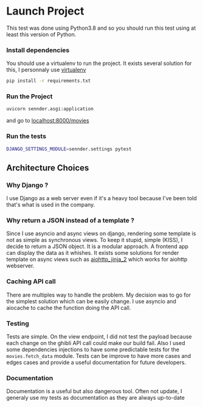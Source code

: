 # Launch Project

This test was done using Python3.8 and so you should run this test using at least this version of Python.

### Install dependencies

You should use a virtualenv to run the project.
It exists several solution for this, I personnaly use [virtualenv](https://virtualenv.pypa.io/en/latest/index.html)

```sh
pip install -r requirements.txt
```

### Run the Project

```sh
uvicorn sennder.asgi:application
```

and go to [localhost:8000/movies](http://localhost:8000/movies)

### Run the tests

```sh
DJANGO_SETTINGS_MODULE=sennder.settings pytest
```

## Architecture Choices

### Why Django ?

I use Django as a web server even if it's a heavy tool because I've been told that's what is used in the company.

### Why return a JSON instead of a template ?

Since I use asyncio and async views on django, rendering some template is not as simple as synchronous views. To keep it stupid, simple (KISS), I decide to return a JSON object.
It is a modular approach. A frontend app can display the data as it whishes.
It exists some solutions for render template on async views such as [aiohttp_jinja_2](https://aiohttp-jinja2.readthedocs.io/en/stable/) which works for aiohttp webserver.

### Caching API call

There are multiples way to handle the problem. My decision was to go for the simplest solution which can be easily change.
I use asyncio and aiocache to cache the function doing the API call.

### Testing

Tests are simple. On the view endpoint, I did not test the payload because each change on the ghibli API call could make our build fail.
Also I used some dependencies injections to have some predictable tests for the `movies.fetch_data` module.
Tests can be improve to have more cases and edges cases and provide a useful documentation for future developers.

### Documentation

Documentation is a useful but also dangerous tool. Often not update, I generaly use my tests as documentation as they are always up-to-date
